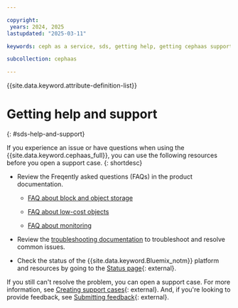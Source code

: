 ```yaml
---

copyright:
 years: 2024, 2025
lastupdated: "2025-03-11"

keywords: ceph as a service, sds, getting help, getting cephaas support

subcollection: cephaas

---
```


{{site.data.keyword.attribute-definition-list}}



# Getting help and support
{: #sds-help-and-support}

If you experience an issue or have questions when using the {{site.data.keyword.cephaas_full}}, you can use the following resources before you open a support case.
{: shortdesc}

* Review the Freqently asked questions (FAQs) in the product documentation.

   * [FAQ about block and object storage](/docs/cephaas?topic=cephaas-faq#block-storage-faq)

   * [FAQ about low-cost objects](/docs/cephaas?topic=cephaas-faq#faq-low-cost-objects)

   * [FAQ about monitoring](/docs/cephaas?topic=cephaas-faq#faq-monitoring)


* Review the [troubleshooting documentation](/docs/cephaas?topic=cephaas-troubleshooting) to troubleshoot and resolve common issues.

* Check the status of the {{site.data.keyword.Bluemix_notm}} platform and resources by going to the [Status page](https://cloud.ibm.com/status){: external}.





If you still can't resolve the problem, you can open a support case. For more information, see [Creating support cases](/docs/account?topic=account-open-case&interface=ui#creating-support-case){: external}. And, if you're looking to provide feedback, see [Submitting feedback](/docs/overview?topic=overview-feedback){: external}.
